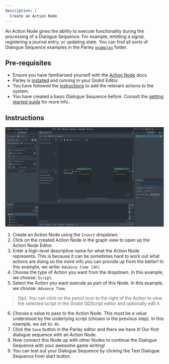 ```yaml
---
description: |
  Create an Action Node
---
```


An Action Node gives the ability to execute functionality during the processing
of a Dialogue Sequence. For example, emitting a signal, registering a journal
entry, or updating state. You can find all sorts of Dialogue Sequence examples
in the Parley
[`examples`](https://github.com/bisterix-studio/parley/tree/main/examples)
folder.

## Pre-requisites

- Ensure you have familiarised yourself with the
  [Action Node](../nodes/action-node.md) docs.
- Parley is [installed](./installation.md) and running in your Godot Editor.
- You have followed the [instructions](./register-action.md) to add the relevant
  actions to the system.
- You have created a basic Dialogue Sequence before. Consult the
  [getting started guide](./create-dialogue-sequence.md) for more info.

## Instructions

![Create an Action Node](../../../www/static/docs/create-action-node/create-action-node.gif)

1. Create an Action Node using the `Insert` dropdown.
2. Click on the created Action Node in the graph view to open up the Action Node
   Editor.
3. Enter a high-level descriptive name for what the Action Node represents. This
   is because it can be sometimes hard to work out what actions are doing so the
   more info you can provide up front the better! In this example, we write:
   `Advance time [4h]`
4. Choose the type of Action you want from the dropdown. In this example, we
   choose: `Script`.
5. Select the Action you want execute as part of this Node. In this example, we
   choose: `Advance Time`.

> [tip]: You can click on the pencil icon to the right of the Action to view the
> selected script in the Godot GDScript editor and optionally edit it.

6. Choose a value to pass to the Action Node. This must be a value understood by
   the underlying script (chosen in the previous step). In this example, we set
   to: `4h`.
7. Click the `Save` button in the Parley editor and there we have it! Our first
   dialogue sequence with an Action Node.
8. Now connect this Node up with other Nodes to continue the Dialogue Sequence
   with your awesome game writing!
9. You can test out your Dialogue Sequence by clicking the Test Dialogue
   Sequence from start button.
